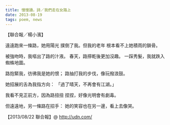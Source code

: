 ```yaml
---
title: 慢慢讀，詩／我們走在女路上
date: 2013-08-19
tags: poem, news
---
```


【聯合報╱楊小濱】
 
 遠遠跑來一條路，她用陽光
 撲倒了我。但我的老年
 根本看不上她積雨的鎖骨。

 被強吻時，我嘔出了路的汁液。
 春天，路擰乾後更加沒趣。
 一踩秀髮，我就跌入蜘蛛地圖。

 路抱緊我，彷彿我是她的恨；
 路抽打我的步伐，像玩撥浪鼓。

 她招展的舌為我指方向：
 「過了晴天，不再會有江湖。」

 我看不見正前方，因為路扭扭
 捏捏，好像光明會有劇毒。

 但遠遠地，另一條路在招手：
 她的笑容也在另一邊，看上去像哭。

 【2013/08/22 聯合報】@ http://udn.com/


